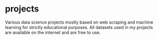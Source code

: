 # projects
Various data science projects mostly based on web scraping and machine learning for strictly educational purposes. All datasets used in my projects are available on the internet and are free to use.
